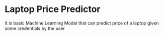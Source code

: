 # Laptop Price Predictor
 It is basic Machine Learning Model that can predict price of a laptop given some credentials by the user
